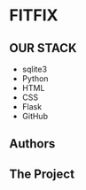 # FITFIX

## OUR STACK
- sqlite3
- Python
- HTML
- CSS
- Flask
- GitHub
## Authors
## The Project
## 